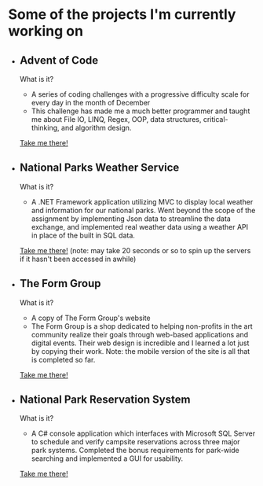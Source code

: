 # Some of the projects I'm currently working on 

* ## Advent of Code 
     
     What is it?
     * A series of coding challenges with a progressive difficulty scale for every day in the month of December
     * This challenge has made me a much better programmer and taught me about File IO, LINQ, Regex, OOP, data structures, critical-      thinking, and algorithm design. 
     
     [Take me there!](https://mweiss9676.github.io/AdventCalendarCSharp/)
     
* ## National Parks Weather Service

     What is it?
     * A .NET Framework application utilizing MVC to display local weather and information for our national parks. Went beyond the scope of the assignment by implementing Json data to streamline the data exchange, and implemented real weather data using a weather API in place of the built in SQL data. 
     
     [Take me there!](http://nationalparkweatherservice.apphb.com/) (note: may take 20 seconds or so to spin up the servers if it hasn't been accessed in awhile)
     
* ## The Form Group 

     What is it?
     * A copy of The Form Group's website
     * The Form Group is a shop dedicated to helping non-profits in the art community realize their goals through web-based applications and digital events. Their web design is incredible and I learned a lot just by copying their work. Note: the mobile version of the site is all that is completed so far. 
     
     [Take me there!](https://mweiss9676.github.io/Form-Group/)

* ## National Park Reservation System

     What is it?
     * A C# console application which interfaces with Microsoft SQL Server to schedule and verify campsite reservations across three major park systems. Completed the bonus requirements for park-wide searching and implemented a GUI for usability.
     
     [Take me there!](https://mweiss9676.github.io/Park-Reservation-System/)
